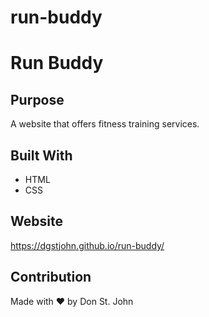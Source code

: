 # run-buddy

# Run Buddy

## Purpose
A website that offers fitness training services.

## Built With
* HTML
* CSS

## Website
https://dgstjohn.github.io/run-buddy/

## Contribution
Made with ❤️ by Don St. John
